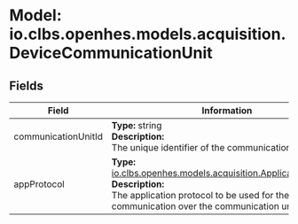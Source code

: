 # Model: io.clbs.openhes.models.acquisition.DeviceCommunicationUnit

## Fields

| Field | Information |
| --- | --- |
| communicationUnitId | <b>Type:</b> string<br><b>Description:</b><br>The unique identifier of the communication unit. |
| appProtocol | <b>Type:</b> [io.clbs.openhes.models.acquisition.ApplicationProtocol](model-io-clbs-openhes-models-acquisition-applicationprotocol.md)<br><b>Description:</b><br>The application protocol to be used for the communication over the communication unit. |

